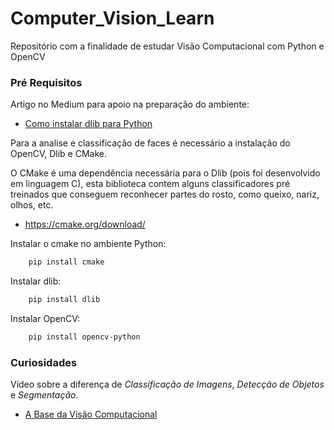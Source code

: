 # Computer_Vision_Learn
Repositório com a finalidade de estudar Visão Computacional com Python e OpenCV

### Pré Requisitos

Artigo no Medium para apoio na preparação do ambiente:
- [Como instalar dlib para Python](https://medium.com/analytics-vidhya/how-to-install-dlib-library-for-python-in-windows-10-57348ba1117f)

Para a analise e classificação de faces é necessário a instalação do OpenCV, Dlib e CMake.

O CMake é uma dependência necessária para o Dlib (pois foi desenvolvido em linguagem C), esta biblioteca contem alguns classificadores pré treinados que conseguem reconhecer partes do rosto, como queixo, nariz, olhos, etc. 
- https://cmake.org/download/

Instalar o cmake no ambiente Python:
```bash
    pip install cmake
```

Instalar dlib:
```bash
    pip install dlib
```

Instalar OpenCV:
```bash
    pip install opencv-python
```

### Curiosidades

Vídeo sobre a diferença de *Classificação de Imagens*, *Detecção de Objetos* e *Segmentação*.
- [A Base da Visão Computacional](https://www.youtube.com/watch?v=6nOpw6XqgwI)